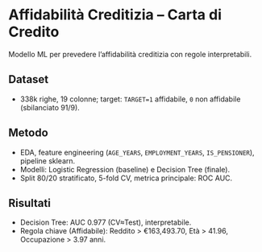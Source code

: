 # Affidabilità Creditizia – Carta di Credito

Modello ML per prevedere l’affidabilità creditizia con regole interpretabili.

## Dataset
- 338k righe, 19 colonne; target: `TARGET=1` affidabile, `0` non affidabile (sbilanciato 91/9).

## Metodo
- EDA, feature engineering (`AGE_YEARS`, `EMPLOYMENT_YEARS`, `IS_PENSIONER`), pipeline sklearn.
- Modelli: Logistic Regression (baseline) e Decision Tree (finale).
- Split 80/20 stratificato, 5-fold CV, metrica principale: ROC AUC.

## Risultati
- Decision Tree: AUC 0.977 (CV≈Test), interpretabile.
- Regola chiave (Affidabile): Reddito > €163,493.70, Età > 41.96, Occupazione > 3.97 anni.
